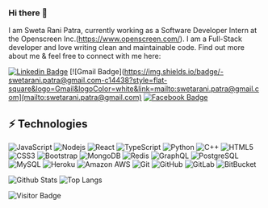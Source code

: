 ### Hi there 👋

I am Sweta Rani Patra, currently working as a Software Developer Intern at the Openscreen Inc.(https://www.openscreen.com/). I am a Full-Stack developer and love writing clean and maintainable code. Find out more about me & feel free to connect with me here:

[![Linkedin Badge](https://img.shields.io/badge/-sweta-rani-patra-blue?style=flat-square&logo=Linkedin&logoColor=white&link=https://www.linkedin.com/in/sweta-rani-patra/)](https://www.linkedin.com/in/sweta-rani-patra/)
[![Gmail Badge](https://img.shields.io/badge/-swetarani.patra@gmail.com-c14438?style=flat-square&logo=Gmail&logoColor=white&link=mailto:swetarani.patra@gmail.com](mailto:swetarani.patra@gmail.com)
[![Facebook Badge](https://img.shields.io/badge/swetarani.patra-1877F2?style=flat-square&logo=facebook&logoColor=white&link=https://www.facebook.com/swetarani.patra/)](https://www.facebook.com/swetarani.patra/)


## ⚡ Technologies

![JavaScript](https://img.shields.io/badge/-JavaScript-black?style=flat-square&logo=javascript)
![Nodejs](https://img.shields.io/badge/-Nodejs-black?style=flat-square&logo=Node.js)
![React](https://img.shields.io/badge/-React-black?style=flat-square&logo=react)
![TypeScript](https://img.shields.io/badge/-TypeScript-007ACC?style=flat-square&logo=typescript)
![Python](https://img.shields.io/badge/-Python-black?style=flat-square&logo=Python)
![C++](https://img.shields.io/badge/-C++-00599C?style=flat-square&logo=c)
![HTML5](https://img.shields.io/badge/-HTML5-E34F26?style=flat-square&logo=html5&logoColor=white)
![CSS3](https://img.shields.io/badge/-CSS3-1572B6?style=flat-square&logo=css3)
![Bootstrap](https://img.shields.io/badge/-Bootstrap-563D7C?style=flat-square&logo=bootstrap)
![MongoDB](https://img.shields.io/badge/-MongoDB-black?style=flat-square&logo=mongodb)
![Redis](https://img.shields.io/badge/-Redis-black?style=flat-square&logo=Redis)
![GraphQL](https://img.shields.io/badge/-GraphQL-E10098?style=flat-square&logo=graphql)
![PostgreSQL](https://img.shields.io/badge/-PostgreSQL-336791?style=flat-square&logo=postgresql)
![MySQL](https://img.shields.io/badge/-MySQL-black?style=flat-square&logo=mysql)
![Heroku](https://img.shields.io/badge/-Heroku-430098?style=flat-square&logo=heroku)
![Amazon AWS](https://img.shields.io/badge/Amazon%20AWS-232F3E?style=flat-square&logo=amazon-aws)
![Git](https://img.shields.io/badge/-Git-black?style=flat-square&logo=git)
![GitHub](https://img.shields.io/badge/-GitHub-181717?style=flat-square&logo=github)
![GitLab](https://img.shields.io/badge/-GitLab-FCA121?style=flat-square&logo=gitlab)
![BitBucket](https://img.shields.io/badge/-BitBucket-darkblue?style=flat-square&logo=bitbucket)

![Github Stats](https://github-readme-stats.vercel.app/api?username=swetapatra95&count_private=true&show_icons=true&include_all_commits=true)
![Top Langs](https://github-readme-stats.vercel.app/api/top-langs/?username=swetapatra95&hide=TeX&layout=compact)

![Visitor Badge](https://visitor-badge.laobi.icu/badge?page_id=swetapatra95.swetapatra95)
